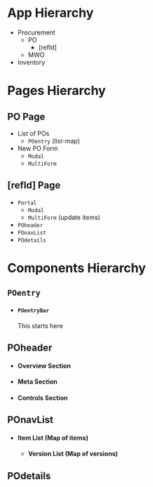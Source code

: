 # App Hierarchy

- Procurement
  - PO
    - [refId]
  - MWO
- Inventory

# Pages Hierarchy

## PO Page

- List of POs
  - `POentry` (list-map)
- New PO Form
  - `Modal`
  - `MultiForm`

## [refId] Page

- `Portal`
  - `Modal`
  - `MultiForm` (update items)
- `POheader`
- `POnavList`
- `POdetails`

# Components Hierarchy

## `POentry`

- #### `POentryBar`
  This starts here

## POheader

- #### Overview Section
- #### Meta Section
- #### Controls Section

## POnavList

- #### Item List (Map of items)
  - #### Version List (Map of versions)
      <!-- - ### Overview Section
    <!-- - ### Meta Section -->
    <!-- - ### Controls Section -->

## POdetails

